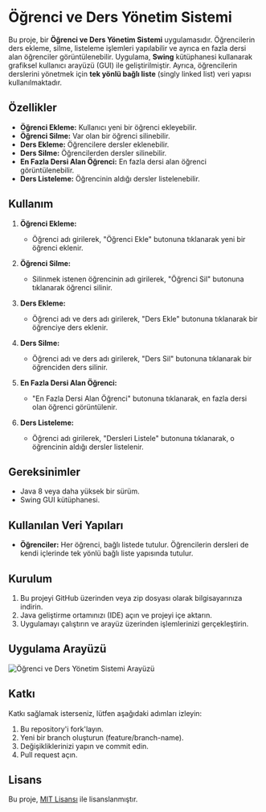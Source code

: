 # Öğrenci ve Ders Yönetim Sistemi

Bu proje, bir **Öğrenci ve Ders Yönetim Sistemi** uygulamasıdır. Öğrencilerin ders ekleme, silme, listeleme işlemleri yapılabilir ve ayrıca en fazla dersi alan öğrenciler görüntülenebilir. Uygulama, **Swing** kütüphanesi kullanarak grafiksel kullanıcı arayüzü (GUI) ile geliştirilmiştir. Ayrıca, öğrencilerin derslerini yönetmek için **tek yönlü bağlı liste** (singly linked list) veri yapısı kullanılmaktadır.

## Özellikler

- **Öğrenci Ekleme:** Kullanıcı yeni bir öğrenci ekleyebilir.
- **Öğrenci Silme:** Var olan bir öğrenci silinebilir.
- **Ders Ekleme:** Öğrencilere dersler eklenebilir.
- **Ders Silme:** Öğrencilerden dersler silinebilir.
- **En Fazla Dersi Alan Öğrenci:** En fazla dersi alan öğrenci görüntülenebilir.
- **Ders Listeleme:** Öğrencinin aldığı dersler listelenebilir.

## Kullanım

1. **Öğrenci Ekleme:**
   - Öğrenci adı girilerek, "Öğrenci Ekle" butonuna tıklanarak yeni bir öğrenci eklenir.
   
2. **Öğrenci Silme:**
   - Silinmek istenen öğrencinin adı girilerek, "Öğrenci Sil" butonuna tıklanarak öğrenci silinir.
   
3. **Ders Ekleme:**
   - Öğrenci adı ve ders adı girilerek, "Ders Ekle" butonuna tıklanarak bir öğrenciye ders eklenir.
   
4. **Ders Silme:**
   - Öğrenci adı ve ders adı girilerek, "Ders Sil" butonuna tıklanarak bir öğrenciden ders silinir.
   
5. **En Fazla Dersi Alan Öğrenci:**
   - "En Fazla Dersi Alan Öğrenci" butonuna tıklanarak, en fazla dersi olan öğrenci görüntülenir.
   
6. **Ders Listeleme:**
   - Öğrenci adı girilerek, "Dersleri Listele" butonuna tıklanarak, o öğrencinin aldığı dersler listelenir.

## Gereksinimler

- Java 8 veya daha yüksek bir sürüm.
- Swing GUI kütüphanesi.

## Kullanılan Veri Yapıları

- **Öğrenciler:** Her öğrenci, bağlı listede tutulur. Öğrencilerin dersleri de kendi içlerinde tek yönlü bağlı liste yapısında tutulur.
  
## Kurulum

1. Bu projeyi GitHub üzerinden veya zip dosyası olarak bilgisayarınıza indirin.
2. Java geliştirme ortamınızı (IDE) açın ve projeyi içe aktarın.
3. Uygulamayı çalıştırın ve arayüz üzerinden işlemlerinizi gerçekleştirin.

## Uygulama Arayüzü

![Öğrenci ve Ders Yönetim Sistemi Arayüzü](screenshots/screenshot.png)

## Katkı

Katkı sağlamak isterseniz, lütfen aşağıdaki adımları izleyin:

1. Bu repository'i fork'layın.
2. Yeni bir branch oluşturun (feature/branch-name).
3. Değişikliklerinizi yapın ve commit edin.
4. Pull request açın.

## Lisans

Bu proje, [MIT Lisansı](https://opensource.org/licenses/MIT) ile lisanslanmıştır.
